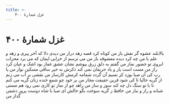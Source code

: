 ```yaml
---
title: >-
    غزل شمارهٔ ۴۰۰
---
```

# غزل شمارهٔ ۴۰۰

بالابلند عشوه گر نقش باز من
کوتاه کرد قصه زهد دراز من
دیدی دلا که آخر پیری و زهد و علم
با من چه کرد دیده معشوقه باز من
می ترسم از خرابی ایمان که می برد
محراب ابروی تو حضور نماز من
گفتم به دلق زرق بپوشم نشان عشق
غماز بود اشک و عیان کرد راز من
مست است یار و یاد حریفان نمی کند
ذکرش به خیر ساقی مسکین نواز من
یا رب کی آن صبا بوزد کز نسیم آن
گردد شمامه کرمش کارساز من
نقشی بر آب می زنم از گریه حالیا
تا کی شود قرین حقیقت مجاز من
بر خود چو شمع خنده زنان گریه می کنم
تا با تو سنگ دل چه کند سوز و ساز من
زاهد چو از نماز تو کاری نمی رود
هم مستی شبانه و راز و نیاز من
حافظ ز گریه سوخت بگو حالش ای صبا
با شاه دوست پرور دشمن گداز من
